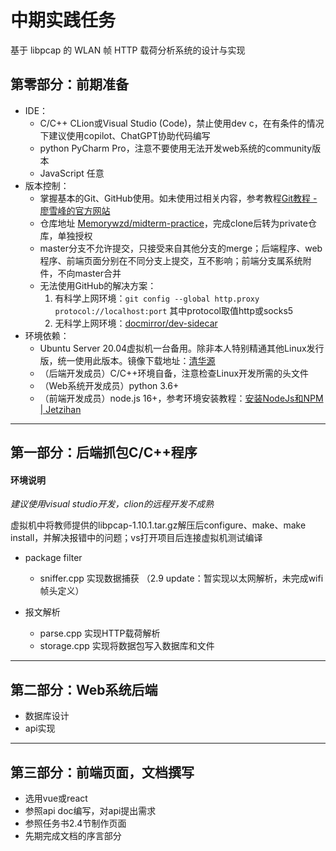 # 中期实践任务

基于 libpcap 的 WLAN 帧 HTTP 载荷分析系统的设计与实现

## 第零部分：前期准备

- IDE：
  - C/C++ CLion或Visual Studio (Code)，禁止使用dev c，在有条件的情况下建议使用copilot、ChatGPT协助代码编写
  - python PyCharm Pro，注意不要使用无法开发web系统的community版本
  - JavaScript 任意
- 版本控制：
  - 掌握基本的Git、GitHub使用。如未使用过相关内容，参考教程[Git教程 - 廖雪峰的官方网站](https://www.liaoxuefeng.com/wiki/896043488029600)
  - 仓库地址 [Memorywzd/midterm-practice](https://github.com/Memorywzd/midterm-practice)，完成clone后转为private仓库，单独授权
  - master分支不允许提交，只接受来自其他分支的merge；后端程序、web程序、前端页面分别在不同分支上提交，互不影响；前端分支属系统附件，不向master合并
  - 无法使用GitHub的解决方案：
    1. 有科学上网环境：`git config --global http.proxy protocol://localhost:port` 其中protocol取值http或socks5
    2. 无科学上网环境：[docmirror/dev-sidecar](https://github.com/docmirror/dev-sidecar)
- 环境依赖：
  - Ubuntu Server 20.04虚拟机一台备用。除非本人特别精通其他Linux发行版，统一使用此版本。镜像下载地址：[清华源](https://mirrors6.tuna.tsinghua.edu.cn/ubuntu-releases/focal/ubuntu-20.04.5-live-server-amd64.iso)
  - （后端开发成员）C/C++环境自备，注意检查Linux开发所需的头文件
  - （Web系统开发成员）python 3.6+
  - （前端开发成员）node.js 16+，参考环境安装教程：[安装NodeJs和NPM | Jetzihan](https://jetzihan.netlify.app/docs/frontend/fetricks/install-nodejs-and-npm/)

----

## 第一部分：后端抓包C/C++程序

#### 环境说明

*建议使用visual studio开发，clion的远程开发不成熟*

虚拟机中将教师提供的libpcap-1.10.1.tar.gz解压后configure、make、make install，并解决报错中的问题；vs打开项目后连接虚拟机测试编译

- package filter
  - sniffer.cpp 实现数据捕获 （2.9 update：暂实现以太网解析，未完成wifi帧头定义）

- 报文解析
  - parse.cpp 实现HTTP载荷解析
  - storage.cpp 实现将数据包写入数据库和文件


----

## 第二部分：Web系统后端

- 数据库设计
- api实现

----

## 第三部分：前端页面，文档撰写

- 选用vue或react
- 参照api doc编写，对api提出需求
- 参照任务书2.4节制作页面
- 先期完成文档的序言部分
